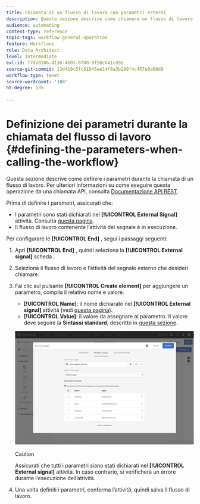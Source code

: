 ```yaml
---
title: Chiamata di un flusso di lavoro con parametri esterni
description: Questa sezione descrive come chiamare un flusso di lavoro con parametri esterni.
audience: automating
content-type: reference
topic-tags: workflow-general-operation
feature: Workflows
role: Data Architect
level: Intermediate
exl-id: f7de0186-4136-4603-8f80-9f58c641cd9d
source-git-commit: 13d419c5fc51845ee14f8a3b288f4c467e0a60d9
workflow-type: tm+mt
source-wordcount: '188'
ht-degree: 13%

---
```


# Definizione dei parametri durante la chiamata del flusso di lavoro {#defining-the-parameters-when-calling-the-workflow}

Questa sezione descrive come definire i parametri durante la chiamata di un flusso di lavoro. Per ulteriori informazioni su come eseguire questa operazione da una chiamata API, consulta [Documentazione API REST](../../api/using/triggering-a-signal-activity.md).

Prima di definire i parametri, assicurati che:

* I parametri sono stati dichiarati nel **[!UICONTROL External Signal]** attività. Consulta [questa pagina](../../automating/using/declaring-parameters-external-signal.md).
* Il flusso di lavoro contenente l’attività del segnale è in esecuzione.

Per configurare le **[!UICONTROL End]** , segui i passaggi seguenti:

1. Apri **[!UICONTROL End]** , quindi seleziona la **[!UICONTROL External signal]** scheda .
1. Seleziona il flusso di lavoro e l’attività del segnale esterno che desideri chiamare.
1. Fai clic sul pulsante **[!UICONTROL Create element]** per aggiungere un parametro, compila il relativo nome e valore.

   * **[!UICONTROL Name]**: il nome dichiarato nel **[!UICONTROL External signal]** attività (vedi [questa pagina](../../automating/using/declaring-parameters-external-signal.md)).
   * **[!UICONTROL Value]**: il valore da assegnare al parametro. Il valore deve seguire la **Sintassi standard**, descritto in [questa sezione](../../automating/using/advanced-expression-editing.md#standard-syntax).

   ![](assets/extsignal_definingparameters_2.png)

   >[!CAUTION]
   >
   >Assicurati che tutti i parametri siano stati dichiarati nel **[!UICONTROL External signal]** attività. In caso contrario, si verificherà un errore durante l’esecuzione dell’attività.

1. Una volta definiti i parametri, conferma l’attività, quindi salva il flusso di lavoro.
